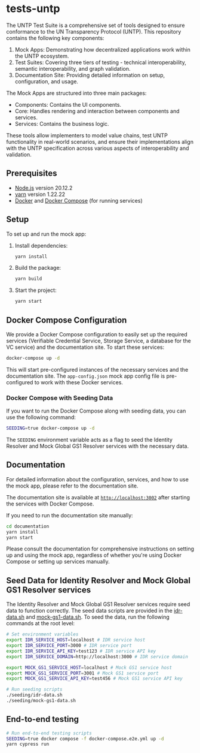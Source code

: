 # tests-untp

The UNTP Test Suite is a comprehensive set of tools designed to ensure conformance to the UN Transparency Protocol (UNTP). This repository contains the following key components:

1. Mock Apps: Demonstrating how decentralized applications work within the UNTP ecosystem.
2. Test Suites: Covering three tiers of testing - technical interoperability, semantic interoperability, and graph validation.
3. Documentation Site: Providing detailed information on setup, configuration, and usage.

The Mock Apps are structured into three main packages:
- Components: Contains the UI components.
- Core: Handles rendering and interaction between components and services.
- Services: Contains the business logic.

These tools allow implementers to model value chains, test UNTP functionality in real-world scenarios, and ensure their implementations align with the UNTP specification across various aspects of interoperability and validation.

## Prerequisites

- [Node.js](https://nodejs.org/en/) version 20.12.2
- [yarn](https://yarnpkg.com/) version 1.22.22
- [Docker](https://www.docker.com/get-started) and [Docker Compose](https://docs.docker.com/compose/install/) (for running services)

## Setup

To set up and run the mock app:

1. Install dependencies:
   ```bash
   yarn install
   ```

2. Build the package:
   ```bash
   yarn build
   ```

3. Start the project:
   ```bash
   yarn start
   ```

## Docker Compose Configuration

We provide a Docker Compose configuration to easily set up the required services (Verifiable Credential Service, Storage Service, a database for the VC service) and the documentation site. To start these services:

```bash
docker-compose up -d
```

This will start pre-configured instances of the necessary services and the documentation site. The `app-config.json` mock app config file is pre-configured to work with these Docker services.

### Docker Compose with Seeding Data

If you want to run the Docker Compose along with seeding data, you can use the following command:

```bash
SEEDING=true docker-compose up -d
```

The `SEEDING` environment variable acts as a flag to seed the Identity Resolver and Mock Global GS1 Resolver services with the necessary data.

## Documentation

For detailed information about the configuration, services, and how to use the mock app, please refer to the documentation site. 

The documentation site is available at [`http://localhost:3002`](http://localhost:3002) after starting the services with Docker Compose.

If you need to run the documentation site manually:

```bash
cd documentation
yarn install
yarn start
```

Please consult the documentation for comprehensive instructions on setting up and using the mock app, regardless of whether you're using Docker Compose or setting up services manually.

## Seed Data for Identity Resolver and Mock Global GS1 Resolver services

The Identity Resolver and Mock Global GS1 Resolver services require seed data to function correctly. The seed data scripts are provided in the [idr-data.sh](./seeding/idr-data.sh) and [mock-gs1-data.sh](seeding/mock-gs1-data.sh). To seed the data, run the following commands at the root level:

```bash
# Set environment variables
export IDR_SERVICE_HOST=localhost # IDR service host
export IDR_SERVICE_PORT=3000 # IDR service port
export IDR_SERVICE_API_KEY=test123 # IDR service API key
export IDR_SERVICE_DOMAIN=http://localhost:3000 # IDR service domain

export MOCK_GS1_SERVICE_HOST=localhost # Mock GS1 service host
export MOCK_GS1_SERVICE_PORT=3001 # Mock GS1 service port
export MOCK_GS1_SERVICE_API_KEY=test456 # Mock GS1 service API key

# Run seeding scripts
./seeding/idr-data.sh
./seeding/mock-gs1-data.sh
```

## End-to-end testing
```bash
# Run end-to-end testing scripts
SEEDING=true docker compose -f docker-compose.e2e.yml up -d
yarn cypress run
```